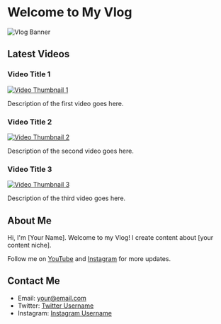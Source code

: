 # Welcome to My Vlog

![Vlog Banner](vlog-banner.jpg)

## Latest Videos

### Video Title 1

[![Video Thumbnail 1](thumbnail1.jpg)](video-link-1)

Description of the first video goes here.

### Video Title 2

[![Video Thumbnail 2](thumbnail2.jpg)](video-link-2)

Description of the second video goes here.

### Video Title 3

[![Video Thumbnail 3](thumbnail3.jpg)](video-link-3)

Description of the third video goes here.

## About Me

Hi, I'm [Your Name]. Welcome to my Vlog! I create content about [your content niche]. 

Follow me on [YouTube](youtube-link) and [Instagram](instagram-link) for more updates.

## Contact Me

- Email: your@email.com
- Twitter: [Twitter Username](twitter-link)
- Instagram: [Instagram Username](instagram-link)


